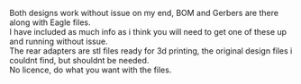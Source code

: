 Both designs work without issue on my end, BOM and Gerbers are there along with Eagle files.  
I have included as much info as i think you will need to get one of these up and running without issue.   
The rear adapters are stl files ready for 3d printing, the original design files i couldnt find, but shouldnt be needed.  
No licence, do what you want with the files.   

<!-- Now i have that out the way. Here is a little rant for you that checked this file. This shit is what represents just under 2 years of my life, I loved making the Dreamcast version of the psu cause it was new, fun and interesting, i learned so much from doing this, from eagle stuff to taking a labor of love to production and seeing peoples feedback. But the saturn version? I dont think there was one part of the experience that i enjoyed. Which sucks, i really wanted to do the saturn version cause of peoples constant asking for it, emails, tweets, facebook messages, all the time, so i was totally down to do it. But my god what a fucking shit show its turned out to be. From the mess that is saturn revisions to the fucking absolute disgrace that was the indiegogo campaign. There are god knows how many saturn revisions, which i had to try and source hardware for, which by the way is not an easy feat when your relying on ebay pictures to try and work out if you already own that version of the console, let alone the price of those things, most of which i brought non working or "untested", they cost me between £20-30 each, and i have no use for them after the final design was done. I dont play the saturn and when i did play it as a kid i wasnt a fan of it to be honest. My love was always the PS1 and the dreamcast. The fuck fest that happened with the campaign was nothing but a nightmare, from the first time the manafacturer screwed me over by increasing a quote by almost 30%, to issues with the cabling design for the top doown saturns and chinas inability to follow basic instructions, to the issues with fake or cloned TI chips. i couldnt beleive it. When i was oriignaly considering the saturn and wether or not i should go ahead and do a campaign for it (which by the way i had to, i know people are like "well what about the money you made from the dreampsu campaign", that dreampsu campaign left me damn near 2k in debt. so there was no money to put towards the saturn stuff besides a few intiial prototypes) i never would have dreamed it would turn out the way it did. I let myself down, everyone who help with the campaign down and everyone who made an order elsewhere down. That shit is not easy to handle when your as mentally fucked as i am lmao. And if your wondering, i dont care if i come across as weird or fucked up here, im drunk and im tired and pissed off, let me rant. Talking of ranting, its SOOOO hard to be nice to people all the time when they are berating you and trying to make you feel like shit (which btw guys, good luck cause i already feel as shit as its humanily possible), I do not envy people in customer service jobs.  OK im probably gonna leave this now before i start rambling, but i will say this, to anyone who has a neat idea or something that will help out the retro community, run at it with full force, make it the best thing you can possibly make it and then for the love of god dont try to sell it to anyone. Release that shit open source and never have to go though the same shit i have with this. I do want to say, once again to everyone that backed this thing, i am sorry from the bottom of my heart, this shit rips me apart every damn day knowing that you guys didnt get what u wanted. Hell i fear checking my phone or emails anytime it makes a noise though fear i have to face one of you again. I would also like to say thank you to everyone that was understanding of the sitation, everyone who offered help or guidance and advice, i cannot thank you enough, i dont want to mention people by names cause that aint fair, but you know who you are, even i replied to your email with not very much in the way of words, or didnt reply at all, i read every single email and bit of adcive you sent and i thank you for that.   Thats it from be folks, If at any point i decide to do another PSU for another console, i wont be selling them in any way shape or form, but i will make the files avaible for people as a further apology to everyone for all that has happened.  -->
